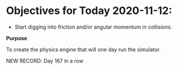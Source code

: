 # Objectives for Today 2020-11-12:

- Start digging into friction and/or angular momentum in collisions.

**Purpose**

To create the physics engine that will one day run the simulator.

NEW RECORD: Day 167 in a row
